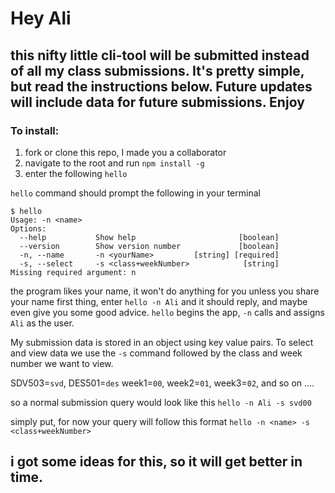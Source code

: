 # Hey Ali 
## this nifty little cli-tool will be submitted instead of all my class submissions. It's pretty simple, but read the instructions below. Future updates will include data for future submissions. Enjoy

### To install:
1. fork or clone this repo, I made you a collaborator 
2. navigate to the root and run `npm install -g`
3. enter the following `hello`

`hello` command should prompt the following in your terminal

```
$ hello
Usage: -n <name>
Options:
  --help           Show help                       [boolean]
  --version        Show version number             [boolean]
  -n, --name       -n <yourName>         [string] [required]
  -s, --select     -s <class+weekNumber>            [string]
Missing required argument: n
```
the program likes your name, it won't do anything for you unless you share your name first thing, enter `hello -n Ali` and it should reply, and maybe even give you some good advice. `hello` begins the app, `-n` calls and assigns `Ali` as the user.

My submission data is stored in an object using key value pairs. To select and view data we use the `-s` command followed by the class and week number we want to view.

SDV503=`svd`, DES501=`des`
week1=`00`, week2=`01`, week3=`02`, and so on ....

so a normal submission query would look like this 
`hello -n Ali -s svd00`

simply put, for now your query will follow this format
`hello -n <name> -s <class+weekNumber>`  

## i got some ideas for this, so it will get better in time.